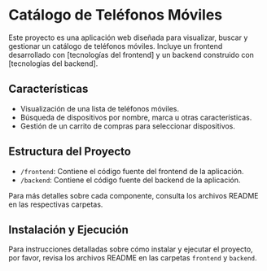 # Catálogo de Teléfonos Móviles

Este proyecto es una aplicación web diseñada para visualizar, buscar y gestionar un catálogo de teléfonos móviles. Incluye un frontend desarrollado con [tecnologías del frontend] y un backend construido con [tecnologías del backend].

## Características

-  Visualización de una lista de teléfonos móviles.
-  Búsqueda de dispositivos por nombre, marca u otras características.
-  Gestión de un carrito de compras para seleccionar dispositivos.

## Estructura del Proyecto

-  `/frontend`: Contiene el código fuente del frontend de la aplicación.
-  `/backend`: Contiene el código fuente del backend de la aplicación.

Para más detalles sobre cada componente, consulta los archivos README en las respectivas carpetas.

## Instalación y Ejecución

Para instrucciones detalladas sobre cómo instalar y ejecutar el proyecto, por favor, revisa los archivos README en las carpetas `frontend` y `backend`.
